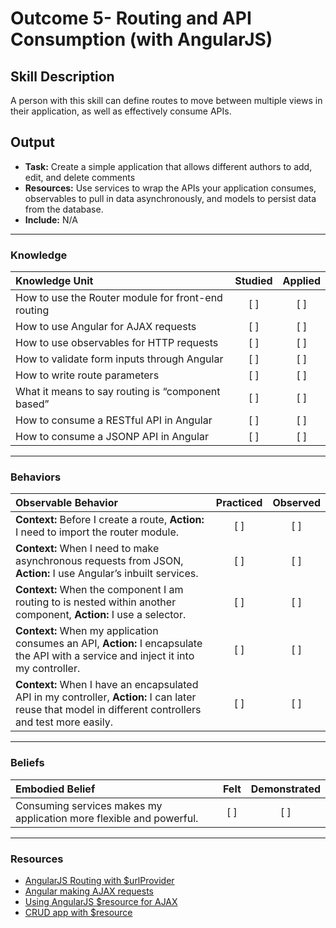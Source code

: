 # Outcome 5- Routing and API Consumption (with AngularJS) 

## Skill Description
A person with this skill can define routes to move between multiple views in their application, as well as effectively consume APIs.
	

## Output
- **Task:**  Create a simple application that allows different authors to add, edit, and delete comments
- **Resources:** Use services to wrap the APIs your application consumes, observables to pull in data asynchronously, and models to persist data from the database.
- **Include:** N/A

-------

### Knowledge

| Knowledge Unit   |      Studied      | Applied |
|:-------------|:------------------:|:--------:|
| How to use the Router module for front-end routing |   [ ]   |   [ ] |
| How to use Angular for AJAX requests |   [ ]   |   [ ] |
| How to use observables for HTTP requests |   [ ]   |   [ ] |
| How to validate form inputs through Angular |   [ ]   |   [ ] |
| How to write route parameters |   [ ]   |   [ ] |
| What it means to say routing is “component based” |   [ ]   |   [ ] |
| How to consume a RESTful API in Angular  |   [ ]   |   [ ] |
| How to consume a JSONP API in Angular |   [ ]   |   [ ] |

-------

### Behaviors

| Observable Behavior   |      Practiced      | Observed |
|:-------------|:------------------:|:--------:|
| **Context:** Before I create a route, **Action:** I need to import the router module. |   [ ]   |   [ ] |
| **Context:** When I need to make asynchronous requests from JSON, **Action:** I use Angular’s inbuilt services. |   [ ]   |   [ ] |
| **Context:** When the component I am routing to is nested within another component, **Action:** I use a selector. |   [ ]   |   [ ] |
| **Context:** When my application consumes an API, **Action:** I encapsulate the API with a service and inject it into my controller. |   [ ]   |   [ ] |
| **Context:** When I have an encapsulated API in my controller, **Action:** I can later reuse that model in different controllers and test more easily. |   [ ]   |   [ ] | 

-------

### Beliefs

| Embodied Belief   |      Felt      | Demonstrated |
|:-------------|:------------------:|:--------:|
| Consuming services makes my application more flexible and powerful.  |   [ ]   |   [ ] |

---

### Resources
- [AngularJS Routing with $urlProvider](http://viralpatel.net/blogs/angularjs-routing-and-views-tutorial-with-example/)
- [Angular making AJAX requests](http://tutorials.jenkov.com/angularjs/ajax.html)
- [Using AngularJS $resource for AJAX](http://www.learn-angular.org/#!/lessons/ajax-with-resource)
- [CRUD app with $resource](http://www.sitepoint.com/creating-crud-app-minutes-angulars-resource/)

